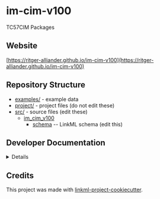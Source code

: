 # im-cim-v100

TC57CIM Packages

## Website

[https://ritger-alliander.github.io/im-cim-v100](https://ritger-alliander.github.io/im-cim-v100)

## Repository Structure

* [examples/](examples/) - example data
* [project/](project/) - project files (do not edit these)
* [src/](src/) - source files (edit these)
  * [im_cim_v100](src/im_cim_v100)
    * [schema](src/im_cim_v100/schema) -- LinkML schema
      (edit this)

## Developer Documentation

<details>
Use the `make` command to generate project artefacts:

* `make all`: make everything
* `make deploy`: deploys site
</details>

## Credits

This project was made with
[linkml-project-cookiecutter](https://github.com/linkml/linkml-project-cookiecutter).
